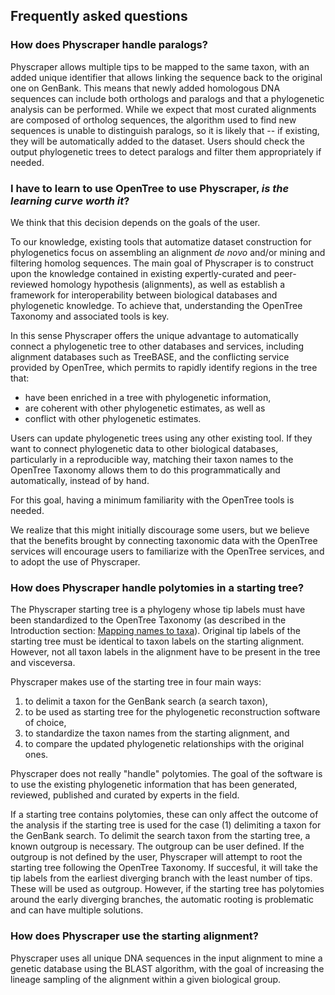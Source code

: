 ## Frequently asked questions

### How does Physcraper handle paralogs?

Physcraper allows multiple tips to be mapped to the same taxon, with an added unique identifier that allows linking the sequence back to the original one on GenBank.
This means that newly added homologous DNA sequences can include both orthologs
and paralogs and that a phylogenetic analysis can be performed.
While we expect that most curated alignments are composed of ortholog sequences, the algorithm used to find new sequences is unable to distinguish paralogs, so it is likely that -- if existing, they will be automatically added to the dataset.
Users should check the output phylogenetic trees to detect paralogs and filter them
appropriately if needed.

### I have to learn to use OpenTree to use Physcraper, *is the learning curve worth it*?

We think that this decision depends on the goals of the user.

To our knowledge, existing tools that automatize dataset construction for phylogenetics focus on assembling an alignment _de novo_ and/or mining and filtering homolog sequences.
The main goal of Physcraper is to construct upon the knowledge contained in existing expertly-curated and peer-reviewed homology hypothesis (alignments), as well as establish a framework for interoperability between biological databases and phylogenetic knowledge. To achieve that, understanding the OpenTree Taxonomy and associated tools is key.

In this sense Physcraper offers the unique advantage to automatically connect a phylogenetic tree to other databases and services, including alignment databases such as TreeBASE, and the conflicting service provided by OpenTree, which permits to rapidly identify regions in the tree that:
- have been enriched in a tree with phylogenetic information,
- are coherent with other phylogenetic estimates, as well as
- conflict with other phylogenetic estimates.

Users can update phylogenetic trees using any other existing tool. If they want to connect phylogenetic data to other biological databases, particularly in a reproducible way, matching their taxon names to the OpenTree Taxonomy allows them to do this programmatically and automatically, instead of by hand.

For this goal, having a minimum familiarity with the OpenTree tools is needed.

We realize that this might initially discourage some users, but we believe that the benefits brought by connecting taxonomic data with the OpenTree services will encourage users to familiarize with the OpenTree services, and to adopt the use of Physcraper.


### How does Physcraper handle polytomies in a starting tree?

The Physcraper starting tree is a phylogeny whose tip labels must have been standardized to the OpenTree Taxonomy (as described in the Introduction section:
[Mapping names to taxa](https://physcraper.readthedocs.io/en/main/quick-start.html#updating-your-own-tree-and-alignment)).
Original tip labels of the starting tree must be identical to taxon labels on the starting alignment.
However, not all taxon labels in the alignment have to be present in the tree and
visceversa.

Physcraper makes use of the starting tree in four main ways:
1. to delimit a taxon for the GenBank search (a search taxon),
2. to be used as starting tree for the phylogenetic reconstruction software of choice,
3. to standardize the taxon names from the starting alignment, and
4. to compare the updated phylogenetic relationships with the original ones.


Physcraper does not really "handle" polytomies. The goal of the software is to use the
existing phylogenetic information that has been generated, reviewed, published and curated by experts in the field.

If a starting tree contains polytomies, these can only affect the outcome of the analysis if the starting tree is used for the case (1) delimiting a taxon for the GenBank search.
To delimit the search taxon from the starting tree, a known outgroup is necessary.
The outgroup can be user defined. If the outgroup is not defined by the user, Physcraper will attempt to root the starting tree following the OpenTree Taxonomy.
If succesful, it will take the tip labels from the earliest diverging branch with the least number of tips. These will be used as outgroup. However, if the starting tree has polytomies
around the early diverging branches,
the automatic rooting is problematic and can have multiple solutions.


### How does Physcraper use the starting alignment?

Physcraper uses all unique DNA sequences in the input alignment to mine a genetic database using the BLAST algorithm, with the goal of increasing the
lineage sampling of the alignment within a given biological group.
